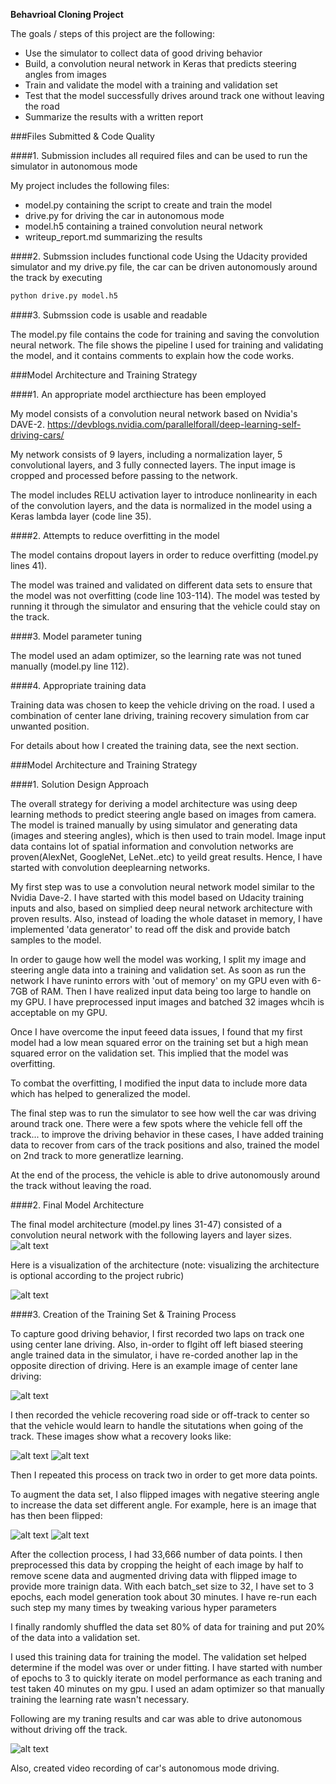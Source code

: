 **Behavrioal Cloning Project**

The goals / steps of this project are the following:
* Use the simulator to collect data of good driving behavior
* Build, a convolution neural network in Keras that predicts steering angles from images
* Train and validate the model with a training and validation set
* Test that the model successfully drives around track one without leaving the road
* Summarize the results with a written report


[//]: # (Image References)

[image1]: ./examples/placeholder.png "Model Visualization"
[image2]: ./examples/center-driving.png "Grayscaling"
[image3]: ./examples/recovery2.png "Off Track"
[image4]: ./examples/recovery4.png "Recovery Image2"
[image5]: ./examples/recovery3.png "Recovery Image3"
[image6]: ./examples/test_just_crop.jpg "Normal Image"
[image7]: ./examples/test_just_crop_flip.jpg "Flipped Image"
[image8]: ./examples/model-train1.png "Flipped Image"
[image9]: ./examples/conv-cnn-arch.png "CNN Image"
[image10]: ./examples/run4.png "Results Image"


###Files Submitted & Code Quality

####1. Submission includes all required files and can be used to run the simulator in autonomous mode

My project includes the following files:
* model.py containing the script to create and train the model
* drive.py for driving the car in autonomous mode
* model.h5 containing a trained convolution neural network 
* writeup_report.md  summarizing the results

####2. Submssion includes functional code
Using the Udacity provided simulator and my drive.py file, the car can be driven autonomously around the track by executing 
```sh
python drive.py model.h5
```

####3. Submssion code is usable and readable

The model.py file contains the code for training and saving the convolution neural network. The file shows the pipeline I used for training and validating the model, and it contains comments to explain how the code works.

###Model Architecture and Training Strategy

####1. An appropriate model arcthiecture has been employed

My model consists of a convolution neural network based on Nvidia's DAVE-2.
 https://devblogs.nvidia.com/parallelforall/deep-learning-self-driving-cars/

My network consists of 9 layers, including a normalization layer, 5 convolutional layers, and 3 fully connected layers. The input image is cropped and processed before passing to the network.

The model includes RELU activation layer  to introduce nonlinearity in each of the convolution layers, and the data is normalized in the model using a Keras lambda layer (code line 35). 

####2. Attempts to reduce overfitting in the model

The model contains dropout layers in order to reduce overfitting (model.py lines 41). 

The model was trained and validated on different data sets to ensure that the model was not overfitting (code line 103-114). The model was tested by running it through the simulator and ensuring that the vehicle could stay on the track.

####3. Model parameter tuning

The model used an adam optimizer, so the learning rate was not tuned manually (model.py line 112).

####4. Appropriate training data

Training data was chosen to keep the vehicle driving on the road. I used a combination of center lane driving, training recovery simulation from  car unwanted position. 

For details about how I created the training data, see the next section. 

###Model Architecture and Training Strategy

####1. Solution Design Approach

The overall strategy for deriving a model architecture was using deep learning methods to predict steering angle based on images from camera. The model is trained manually by using simulator and generating data (images and steering angles), which is then used to train model. Image input data contains lot of spatial information and convolution networks are proven(AlexNet, GoogleNet, LeNet..etc) to yeild great results. Hence, I have started with convolution deeplearning networks. 

My first step was to use a convolution neural network model similar to the Nvidia Dave-2. I have started with this model based on Udacity training inputs and also, based on simplied  deep neural network architecture with proven results. Also,  instead of loading the whole dataset in memory, I have implemented 'data generator' to read off the disk and provide batch samples to the model.

In order to gauge how well the model was working, I split my image and steering angle data into a training and validation set.
As soon as run the network I have runinto errors with 'out of memory' on my GPU even with 6-7GB of RAM. Then I have realized input data being too large to handle on my GPU. I have preprocessed input images and batched 32 images whcih is acceptable on my GPU. 

Once I have overcome the input feeed data issues, I found that my first model had a low mean squared error on the training set but a high mean squared error on the validation set. This implied that the model was overfitting. 

To combat the overfitting, I modified the input data to include more data which has helped to generalized the model. 

The final step was to run the simulator to see how well the car was driving around track one. There were a few spots where the vehicle fell off the track... to improve the driving behavior in these cases, I have added training data to recover from cars of the track positions and also, trained the model on 2nd track to more generatlize learning.

At the end of the process, the vehicle is able to drive autonomously around the track without leaving the road.

####2. Final Model Architecture

The final model architecture (model.py lines 31-47) consisted of a convolution neural network with the following layers and layer sizes.
![alt text][image9]

Here is a visualization of the architecture (note: visualizing the architecture is optional according to the project rubric)

![alt text][image1]

####3. Creation of the Training Set & Training Process

To capture good driving behavior, I first recorded two laps on track one using center lane driving. Also, in-order to flgiht off left biased steering angle trained data in the simulator, i have re-corded another lap in the opposite direction of driving. Here is an example image of center lane driving:

![alt text][image2]

I then recorded the vehicle recovering road side or off-track to center so that the vehicle would learn to handle the situtations when going of the track. These images show what a recovery looks like:

![alt text][image3]
![alt text][image5]

Then I repeated this process on track two in order to get more data points.

To augment the data set, I also flipped images with negative steering angle to increase the data set different angle. For example, here is an image that has then been flipped:

![alt text][image6] 
![alt text][image7]

After the collection process, I had 33,666 number of data points. I then preprocessed this data by cropping the height of each image by half to remove scene data and augmented driving data with flipped image to provide more trainign data. With each batch_set size to 32, I have set to 3 epochs, each model generation took about 30 minutes. I have re-run each such step my many times by tweaking various hyper parameters


I finally randomly shuffled the data set 80% of data for training  and put 20% of the data into a validation set. 

I used this training data for training the model. The validation set helped determine if the model was over or under fitting. I have started with  number of epochs to 3 to quickly iterate on model performance as each traning and  test taken 40 minutes on my gpu. I used an adam optimizer so that manually training the learning rate wasn't necessary.

Following are my traning results and car was able to drive autonomous without driving off the track.

![alt text][image8]

Also, created video recording of car's autonomous mode driving.




